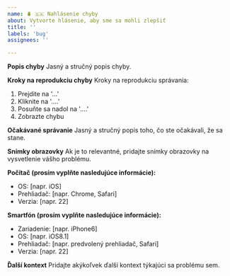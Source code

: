 ```yaml
---
name: 🪲 🇸🇰 Nahlásenie chyby
about: Vytvorte hlásenie, aby sme sa mohli zlepšiť
title: ''
labels: 'bug'
assignees: ''

---
```


**Popis chyby**
Jasný a stručný popis chyby.

**Kroky na reprodukciu chyby**
Kroky na reprodukciu správania:

1. Prejdite na '...'
2. Kliknite na '....'
3. Posuňte sa nadol na '....'
4. Zobrazte chybu

**Očakávané správanie**
Jasný a stručný popis toho, čo ste očakávali, že sa stane.

**Snímky obrazovky**
Ak je to relevantné, pridajte snímky obrazovky na vysvetlenie vášho problému.

**Počítač (prosím vyplňte nasledujúce informácie):**

- OS: [napr. iOS]
- Prehliadač: [napr. Chrome, Safari]
- Verzia: [napr. 22]

**Smartfón (prosím vyplňte nasledujúce informácie):**

- Zariadenie: [napr. iPhone6]
- OS: [napr. iOS8.1]
- Prehliadač: [napr. predvolený prehliadač, Safari]
- Verzia: [napr. 22]

**Ďalší kontext**
Pridajte akýkoľvek ďalší kontext týkajúci sa problému sem.
